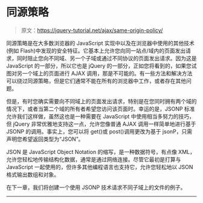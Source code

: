 # 同源策略

> 原文：<https://jquery-tutorial.net/ajax/same-origin-policy/>

同源策略是在大多数浏览器的 JavaScript 实现中以及在浏览器中使用的其他技术(例如 Flash)中发现的安全特征。它基本上允许您向同一站点/域内的页面发出请求，同时阻止您向不同域、另一个子域或通过不同协议的页面发出请求。因为这是 JavaScript 的一部分，所以它也是 jQuery 的一部分，正如您将看到的，如果您试图对另一个域上的页面进行 AJAX 调用，那是不可能的。有一些方法和解决方法可以绕过同源策略，但是它们通常不能在所有的浏览器中工作，或者存在其他问题。

但是，有时您确实需要向不同域上的页面发出请求，特别是在您同时拥有两个域的情况下，或者当第二个域的所有者希望您访问该页面时。幸运的是，JSONP 标准允许我们这样做，虽然这也是一种需要在 JavaScript 中使用相当多努力的技巧，但 jQuery 非常优雅地支持这一点，允许您像普通 AJAX 调用一样简单地进行基于 JSONP 的调用。事实上，您可以将 get()或 post()调用更改为基于 jsonP，只需声明您希望返回类型为“JSON”。

JSON 是 JavaScript Object Notation 的缩写，是一种数据符号，有点像 XML，允许您轻松地传输结构化数据，通常是通过网络连接。尽管它最初是打算与 JavaScript 一起使用的，但许多其他编程语言也支持它，允许您轻松地以 JSON 格式输出数组和对象。

在下一章，我们将创建一个使用 JSONP 技术请求不同子域上的文件的例子。

* * *